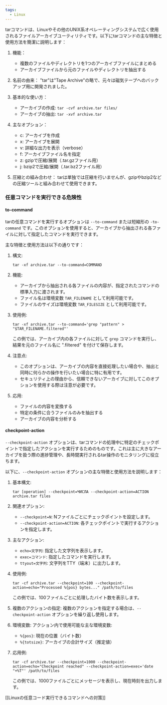 ```yaml
---
tags:
  - Linux
---
```


tarコマンドは、Linuxやその他のUNIX系オペレーティングシステムで広く使用されるファイルアーカイブユーティリティです。以下にtarコマンドの主な特徴と使用方法を簡潔に説明します：

1. 機能：
   - 複数のファイルやディレクトリを1つのアーカイブファイルにまとめる
   - アーカイブファイルから元のファイルやディレクトリを抽出する

2. 名前の由来：
   "tar"は"Tape Archive"の略で、元々は磁気テープへのバックアップ用に開発されました。

3. 基本的な使い方：
   - アーカイブの作成: `tar -cvf archive.tar files/`
   - アーカイブの抽出: `tar -xvf archive.tar`

4. 主なオプション：
   - c: アーカイブを作成
   - x: アーカイブを展開
   - v: 詳細な出力を表示（verbose）
   - f: アーカイブファイル名を指定
   - z: gzipで圧縮/展開（.tar.gzファイル用）
   - j: bzip2で圧縮/展開（.tar.bz2ファイル用）

5. 圧縮との組み合わせ：
   tarは単独では圧縮を行いませんが、gzipやbzip2などの圧縮ツールと組み合わせて使用できます。

### 任意コマンドを実行できる危険性

#### to-command
tarの任意コマンドを実行するオプションは `--to-command` または短縮形の `-to-command` です。このオプションを使用すると、アーカイブから抽出される各ファイルに対して指定したコマンドを実行できます。

主な特徴と使用方法は以下の通りです：

1. 構文:
   ```
   tar -xf archive.tar --to-command=COMMAND
   ```

2. 機能:
   - アーカイブから抽出される各ファイルの内容が、指定されたコマンドの標準入力に渡されます。
   - ファイル名は環境変数 `TAR_FILENAME` として利用可能です。
   - ファイルのサイズは環境変数 `TAR_FILESIZE` として利用可能です。

3. 使用例:
   ```
   tar -xf archive.tar --to-command='grep "pattern" > "$TAR_FILENAME.filtered"'
   ```
   この例では、アーカイブ内の各ファイルに対して `grep` コマンドを実行し、結果を元のファイル名に ".filtered" を付けて保存します。

4. 注意点:
   - このオプションは、アーカイブの内容を直接処理したい場合や、抽出と同時に何らかの操作を行いたい場合に特に有用です。
   - セキュリティ上の理由から、信頼できないアーカイブに対してこのオプションを使用する際は注意が必要です。

5. 応用:
   - ファイルの内容を変換する
   - 特定の条件に合うファイルのみを抽出する
   - アーカイブの内容を分析する

#### checkpoint-action
`--checkpoint-action` オプションは、tarコマンドの処理中に特定のチェックポイントで指定したアクションを実行するためのものです。これは主に大きなアーカイブを扱う際の進捗管理や、長時間実行されるtar操作のモニタリングに役立ちます。

以下に、`--checkpoint-action` オプションの主な特徴と使用方法を説明します：

1. 基本構文:
   ```
   tar [operation] --checkpoint=ЧИСЛА --checkpoint-action=ACTION archive.tar files
   ```

2. 関連オプション:
   - `--checkpoint=N`: Nファイルごとにチェックポイントを設定します。
   - `--checkpoint-action=ACTION`: 各チェックポイントで実行するアクションを指定します。

3. 主なアクション:
   - `echo=文字列`: 指定した文字列を表示します。
   - `exec=コマンド`: 指定したコマンドを実行します。
   - `ttyout=文字列`: 文字列をTTY（端末）に出力します。

4. 使用例:
   ```
   tar -cf archive.tar --checkpoint=100 --checkpoint-action=echo="Processed %{pos} bytes..." /path/to/files
   ```
   この例では、100ファイルごとに処理したバイト数を表示します。

5. 複数のアクションの指定:
   複数のアクションを指定する場合は、`--checkpoint-action` オプションを繰り返し使用します。

6. 環境変数:
   アクション内で使用可能な主な環境変数:
   - `%{pos}`: 現在の位置（バイト数）
   - `%{totsize}`: アーカイブの合計サイズ（推定値）

7. 応用例:
   ```
   tar -cf archive.tar --checkpoint=1000 --checkpoint-action=echo="Checkpoint reached" --checkpoint-action=exec='date "+%T"' /path/to/files
   ```
   この例では、1000ファイルごとにメッセージを表示し、現在時刻を出力します。

[[Linuxの任意コード実行できるコマンドへの対策]]